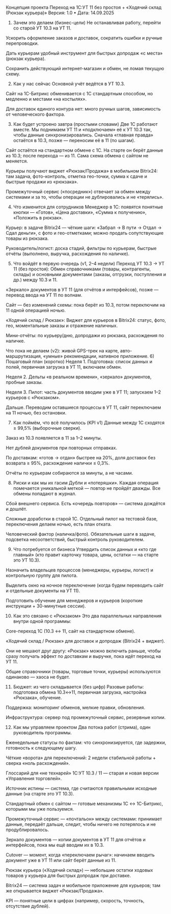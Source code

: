 Концепция проекта
Переход на 1С:УТ 11 без простоя + «Ходячий склад (Рюкзак курьера)»
 Версия: 1.0 • Дата: 14.09.2025
1) Зачем это делаем (бизнес-цели)
Не останавливая работу, перейти со старой УТ 10.3 на УТ 11.


Ускорить оформление заказов и доставок, сократить ошибки и ручные перепроводки.


Дать курьерам удобный инструмент для быстрых допродаж «с места» (рюкзак курьера).


Сохранить действующий интернет-магазин и обмен, не ломая текущую схему.


2) Как у нас сейчас
Основной учёт ведётся в УТ 10.3.


Сайт на 1С-Битрикс обменивается с 1С стандартным способом, но медленно и местами «на костылях».


Для доставок единого контура нет: много ручных шагов, зависимость от человеческого фактора.


3) Как будет устроено завтра (простыми словами)
Две 1С работают вместе. Мы поднимаем УТ 11 и «подключаем» её к УТ 10.3 так, чтобы данные синхронизировались. Сначала «главная правда» остаётся в 10.3, позже — переносим её в 11 (по шагам).


Сайт остаётся на стандартном обмене с 1С. На старте он берёт данные из 10.3; после перехода — из 11. Сама схема обмена с сайтом не меняется.


Курьеры получают виджет «Рюкзак/Продажа» в мобильном Bitrix24: там задача, фото-контроль, отметка гео-точки, сумма к сдаче и быстрые продажи из «рюкзака».


Промежуточный сервис («посредник») отвечает за обмен между системами и за то, чтобы операции не дублировались и не «терялись».


4) Что изменится для сотрудников
Менеджер в 1С: появятся понятные кнопки — «Готов», «Цена доставки», «Сумма к получению», «Положить в рюкзак».


Курьер: в задаче Bitrix24 — чёткие шаги: «Забрал → В пути → Отдал → Сдал деньги», с фото и гео-отметками; можно продать сопутствующие товары из рюкзака.


Руководитель/логист: доска стадий, фильтры по курьерам, быстрые отчёты (выполнено, выручка, расхождения по наличке).


5) Что войдёт в первую очередь (v1, 2–4 недели)
Переход УТ 10.3 → УТ 11 (без простоя):
Обмен справочниками (товары, контрагенты, склады) и основными документами (заказы, отгрузки, поступления и др.) между 10.3 и 11.


«Зеркало» документов в УТ 11 (для отчётов и интерфейсов), позже — перевод ввода на УТ 11 по волнам.


Сайт — без изменений схемы: пока берёт из 10.3, потом переключим на 11 одной операцией ночью.


«Ходячий склад / Рюкзак»:
Виджет для курьеров в Bitrix24: статус, фото, гео, моментальные заказы и отражение наличных.

Мини-отчёты: по курьеру/дню, допродажи из рюкзака, расхождения по наличке.

Что пока не делаем (v2): живой GPS-трек на карте, авто-маршрутизация, «умные» рекомендации, нативное приложение.
6) Пошаговый план (коротко)
Неделя 1. Подготовка: список данных и полей, первичная загрузка в УТ 11, включаем обмен.


Неделя 2. Дельты «в реальном времени», «зеркало» документов, пробные заказы.


Неделя 3. Пилот: часть документов вводим уже в УТ 11; запускаем 1–2 курьеров с «Рюкзаком».


Дальше. Переводим оставшиеся процессы в УТ 11, сайт переключаем на 11 ночью, без остановки.


7) Как поймём, что всё получилось (KPI v1)
Данные между 1С сходятся ≥ 99,5% (выборочные сверки).


Заказ из 10.3 появляется в 11 за 1–2 минуты.


Нет дублей документов при повторных отправках.


По доставкам: «готов → отдан» быстрее на 20%, доля доставок без возврата ≥ 95%, расхождение налички ≤ 0,3%.


Отчёты по курьерам собираются за минуты, а не часами.


8) Риски и как мы их гасим
Дубли и «потеряшки». Каждая операция помечается уникальной меткой — повтор не пройдёт дважды. Все обмены попадают в журнал.


Сбой внешнего сервиса. Есть «очередь повторов» — система дождётся и дошлёт.


Сложные доработки в старой 1С. Отдельный пилот на тестовой базе, переключения делаем ночью, есть план отката.


Человеческий фактор (наличка/фото). Обязательные шаги в задаче, подсветка несоответствий, быстрый контроль руководителем.


9) Что потребуется от бизнеса
Утвердить список данных и «кто где главный» (кто правит карточку товара, цены, остатки — на старте это УТ 10.3).


Назначить владельцев процессов (менеджеры, курьеры, логист) и контрольную группу для пилота.


Выделить окно на ночное переключение (когда будем переводить сайт и отдельные документы на УТ 11).


Подготовить обучение для менеджеров и курьеров (короткие инструкции + 30-минутные сессии).


10) Как это связано с «Рюкзаком»
Это два параллельных направления внутри одной программы:


Core-переход 1С (10.3 ↔ 11, сайт на стандартном обмене).


«Ходячий склад / Рюкзак» для доставок и допродаж (Bitrix24 + виджет).


Они не мешают друг другу: «Рюкзак» можно включить раньше, чтобы сразу получать эффект по доставкам и выручке, пока идёт переход на УТ 11.


Общие справочники (товары, торговые точки, курьеры) используются одинаково — хаоса не будет.


11) Бюджет: из чего складывается (без цифр)
Разовые работы: подготовка обмена 10.3↔11, первичная загрузка, настройка «Рюкзака», обучение.


Поддержка: мониторинг обменов, мелкие правки, обновления.


Инфраструктура: сервер под промежуточный сервис, резервные копии.


12) Как мы управляем проектом
Два потока работ (стрима), один руководитель программы.


Еженедельные статусы по фактам: что синхронизируется, где задержки, готовность к следующему шагу.


Чёткие «ворота» для переключений: 2 недели стабильной работы + сверка «ноль расхождений».



Глоссарий для «не технарей»
1С:УТ 10.3 / 11 — старая и новая версии «Управления торговлей».


Источник истины — система, где считаются правильными исходные данные (на старте это УТ 10.3).


Стандартный обмен с сайтом — готовые механизмы 1С ↔ 1С-Битрикс, которыми мы уже пользуемся.


Промежуточный сервис — «почтальон» между системами: принимает данные, передаёт дальше, следит, чтобы ничего не потерялось и не продублировалось.


Зеркало документов — копии документов в УТ 11 для отчётов и интерфейсов, пока мы ещё вводим их в 10.3.


Cutover — момент, когда «переключаем рычаг»: начинаем вводить документ уже в УТ 11 или сайт берёт данные из 11.


Рюкзак курьера («Ходячий склад») — небольшие остатки ходовых товаров у курьера для быстрых допродаж при доставке.


Bitrix24 — система задач и мобильное приложение для курьеров; там же открывается виджет «Рюкзак/Продажа».


KPI — понятные цели в цифрах (например, скорость, точность, отсутствие дублей).



